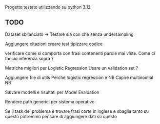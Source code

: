 Progetto testato utilizzando su python 3.12

TODO
------------------------------------------------------------------
Dataset sbilanciato -> Testare sia con che senza undersampling

Aggiungere citazioni 
creare test
tipizzare codice

verificare come si comporta con frasi contenenti parole mai viste.
Come ci faccio inferenza sopra ?


Metriche migliori per Logistic Regression
Usare un validation set ? 

Aggiungere file di utils
Perchè logistic regression e NB
Capire multinomial NB

Salvare modelli e risultati per Model Evaluation

Rendere path generici per sistema operativo


Se il task del problema è trovare frasi corte in inglese e sbaglia tanto su questo potremmo pensare di aggiungere dati su questo